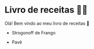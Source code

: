 # Livro de receitas :woman_cook:

Olá! Bem vindo ao meu livro de receitas :wave:

- Strogonoff de Frango

- Pavê

  